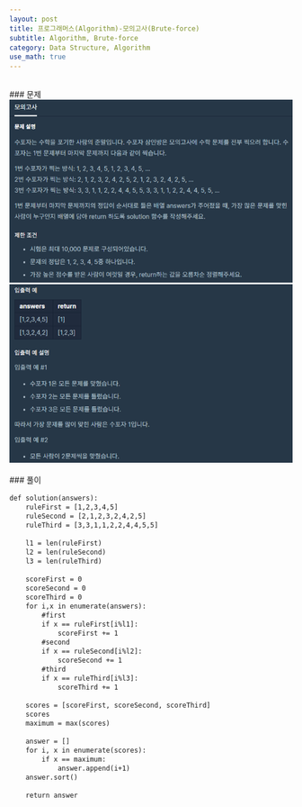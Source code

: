```yaml
---
layout: post
title: 프로그래머스(Algorithm)-모의고사(Brute-force)
subtitle: Algorithm, Brute-force
category: Data Structure, Algorithm
use_math: true
---
```


<br>
### 문제

<center><img src = '/post_img/200313/image6.png' width="600"/></center>
<center><img src = '/post_img/200313/image7.png' width="600"/></center>

<br>
### 풀이

```
def solution(answers):
    ruleFirst = [1,2,3,4,5]
    ruleSecond = [2,1,2,3,2,4,2,5]
    ruleThird = [3,3,1,1,2,2,4,4,5,5]

    l1 = len(ruleFirst)
    l2 = len(ruleSecond)
    l3 = len(ruleThird)

    scoreFirst = 0
    scoreSecond = 0
    scoreThird = 0
    for i,x in enumerate(answers):
        #first
        if x == ruleFirst[i%l1]:
            scoreFirst += 1
        #second
        if x == ruleSecond[i%l2]:
            scoreSecond += 1
        #third
        if x == ruleThird[i%l3]:
            scoreThird += 1

    scores = [scoreFirst, scoreSecond, scoreThird]
    scores
    maximum = max(scores)

    answer = []
    for i, x in enumerate(scores):
        if x == maximum:
            answer.append(i+1)
    answer.sort()

    return answer
```
